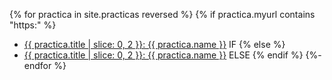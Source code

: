 {% for practica in site.practicas reversed %}
{% if practica.myurl contains "https:" %}
*  <a href="{{ practica.myurl }}">{{ practica.title | slice: 0, 2  }}:  {{ practica.name }}</a> IF
{% else %}
*  <a href="{{site.baseurl}}{{ practica.myurl }}">{{ practica.title | slice: 0, 2  }}:  {{ practica.name }}</a> ELSE
{% endif %}
{%- endfor %}

